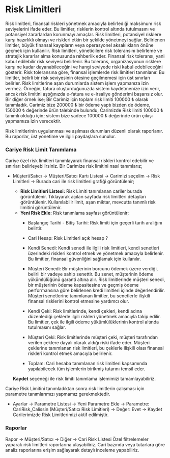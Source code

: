﻿---
SayfaID: CariRiskListesi
SayfaTipi: CariListe
---

# Risk Limitleri

Risk limitleri, finansal riskleri yönetmek amacıyla belirlediği maksimum risk seviyelerini ifade eder. 
Bu limitler, risklerin kontrol altında tutulmasını ve potansiyel zararlardan korunmayı amaçlar.
Risk limitleri, potansiyel risklere karşı hazırlıklı olmayı ve riskleri etkin bir şekilde yönetmeyi sağlar.
Belirlenen limitler, büyük finansal kayıpların veya operasyonel aksaklıkların önüne geçmek için kullanılır.
Risk limitleri, yöneticilere risk toleransını belirleme ve stratejik kararlar alma konusunda rehberlik eder.
Finansal risk toleransı, yani kabul edilebilir risk seviyesi belirlenir. 
Bu tolerans, organizasyonun risklere karşı ne kadar dayanabileceğini ve hangi seviyede riski kabul edebileceğini gösterir.
Risk toleransına göre, finansal işlemlerde risk limitleri tanımlanır. Bu limitler, belirli bir risk seviyesinin ötesine geçilmemesi için üst sınırları belirler.
Risk limitlerine aşan durumlarda sistem işlem yapmanıza izin vermez. 
Örneğin, fatura oluşturduğunuzda sistem kaydetmenize izin verir, ancak risk limitini aştığınızda e-fatura ve e-irsaliye gönderimi başarısız olur.
Bir diğer örnek ise; Bir Carimiz için toplam risk limiti 100000 ₺ olarak tanımladık.
Carimiz bize 200000 ₺ bir ödeme yaptı bizden de ödeme, 150000 ₺ değerinde ürün talebinde bulundu,
Carimizde Risk limiti 100000 ₺ tanımlı olduğu için; sistem bize sadece 100000 ₺ değerinde ürün çıkışı yapmamıza izin verecektir.

Risk limitlerinin uygulanması ve aşılması durumları düzenli olarak raporlanır. Bu raporlar, üst yönetime ve ilgili paydaşlara sunulur.

### Cariye Risk Limit Tanımlama 

Cariye özel risk limitleri tanımlayarak finansal riskleri kontrol edebilir ve sınırları belirleyebilirsiniz.
Bir Carimize risk limitini nasıl tanımlarız;
- Müşteri/Satıcı -> Müşteri/Satıcı Kartı Listesi -> Carimizi seçelim -> Risk Limitleri -> Burada cari ile risk limitleri grafiği görüntülenir;

	- **Risk Limitleri Listesi:** Risk Limiti tanımlanan cariler burada görüntülenir.
		Tıklayarak açılan sayfada risk limitleri detayları görüntülenir. Kullanılabilir limit, aşan miktar, mevcutta tanımlı risk limitini görüntülenir.
	- **Yeni Risk Ekle:** Risk tanımlama sayfası görüntülenir;
		- Başlangıç Tarihi - Bitiş Tarihi: Risk limiti için geçerli tarih aralığını belirtir.
		- Cari Hesap: Risk Limitleri  açık hesap ?


		- Kendi Senedi: Kendi senedi ile ilgili risk limitleri, kendi senetleri üzerindeki riskleri kontrol etmek ve yönetmek amacıyla belirlenir. 
		Bu limitler, finansal güvenliğini sağlamak için kullanılır.

		- Müşteri Senedi: Bir müşterinin borcunu ödemek üzere verdiği, belirli bir vadeye sahip senettir. 
		Bu senet, müşterinin ödeme yükümlülüğünü garanti altına alır.
		Risk limitlerinde müşteri senedi, bir müşterinin ödeme kapasitesine ve geçmiş ödeme performansına göre belirlenen kredi limitleri içinde değerlendirilir. 
		Müşteri senetlerine tanımlanan limitler, bu senetlerle ilişkili finansal risklerini kontrol etmesine yardımcı olur.

		- Kendi Çeki: Risk limitlerinde, kendi çekleri, kendi adına düzenlediği çeklerle ilgili riskleri yönetmek amacıyla takip edilir. 
		Bu limitler, çek ile ilgili ödeme yükümlülüklerinin kontrol altında tutulmasını sağlar.

		- Müşteri Çeki: Risk limitlerinde müşteri çeki, müşteri tarafından verilen çeklere dayalı olarak aldığı riski ifade eder. 
		Müşteri çeklerine tanımlanan risk limitleri, bu çeklerle ilişkili olası finansal riskleri kontrol etmek amacıyla belirlenir.

		- Toplam: Cari hesaba tanımlanan risk limitleri kapsamında yapılabilecek tüm işlemlerin birikmiş tutarını temsil eder.

	**Kaydet** seçeneği ile risk limiti tanımlama işlemimizi tamamlayabiliriz.

Cariye Risk Limitini tanımladıktan sonra risk limitlerin çalışması için parametre tanımlarımızı yapmamız gerekmektedir.
- Ayarlar -> Parametre Listesi -> Yeni Parametre Ekle -> Parametre: CariRisk_Calissin (Müşteri/Satıcı Risk Limitleri) -> Değer: Evet -> Kaydet 
Carilerimizde Risk Limitlerimizi aktif edilmiştir.

### Raporlar

Rapor -> Müşteri/Satıcı -> Diğer -> Cari Risk Listesi
	Özel filtrelemeler yaparak risk limitleri raporlarına ulaşabiliriz. 
	Cari bazında veya tutarlara göre analiz raporlarına erişim sağlayarak detaylı inceleme yapabiliriz.

